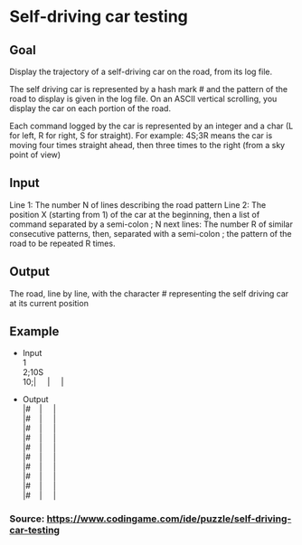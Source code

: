 # Self-driving car testing

## Goal
Display the trajectory of a self-driving car on the road, from its log file.

The self driving car is represented by a hash mark # and the pattern of the road to display is given in the log file.
On an ASCII vertical scrolling, you display the car on each portion of the road.

Each command logged by the car is represented by an integer and a char (L for left, R for right, S for straight).
For example: 4S;3R means the car is moving four times straight ahead, then three times to the right (from a sky point of view)

## Input
Line 1: The number N of lines describing the road pattern
Line 2: The position X (starting from 1) of the car at the beginning, then a list of command separated by a semi-colon ;
N next lines: The number R of similar consecutive patterns, then, separated with a semi-colon ; the pattern of the road to be repeated R times.

## Output
The road, line by line, with the character # representing the self driving car at its current position

## Example

- Input<br/>
1<br/>
2;10S<br/>
10;|&nbsp;&nbsp;&nbsp;&nbsp;&nbsp;|&nbsp;&nbsp;&nbsp;&nbsp;&nbsp;|<br/>

- Output<br/>
|#&nbsp;&nbsp;&nbsp;&nbsp;|&nbsp;&nbsp;&nbsp;&nbsp;&nbsp;|<br/>
|#&nbsp;&nbsp;&nbsp;&nbsp;|&nbsp;&nbsp;&nbsp;&nbsp;&nbsp;|<br/>
|#&nbsp;&nbsp;&nbsp;&nbsp;|&nbsp;&nbsp;&nbsp;&nbsp;&nbsp;|<br/>
|#&nbsp;&nbsp;&nbsp;&nbsp;|&nbsp;&nbsp;&nbsp;&nbsp;&nbsp;|<br/>
|#&nbsp;&nbsp;&nbsp;&nbsp;|&nbsp;&nbsp;&nbsp;&nbsp;&nbsp;|<br/>
|#&nbsp;&nbsp;&nbsp;&nbsp;|&nbsp;&nbsp;&nbsp;&nbsp;&nbsp;|<br/>
|#&nbsp;&nbsp;&nbsp;&nbsp;|&nbsp;&nbsp;&nbsp;&nbsp;&nbsp;|<br/>
|#&nbsp;&nbsp;&nbsp;&nbsp;|&nbsp;&nbsp;&nbsp;&nbsp;&nbsp;|<br/>
|#&nbsp;&nbsp;&nbsp;&nbsp;|&nbsp;&nbsp;&nbsp;&nbsp;&nbsp;|<br/>
|#&nbsp;&nbsp;&nbsp;&nbsp;|&nbsp;&nbsp;&nbsp;&nbsp;&nbsp;|<br/>

### Source: https://www.codingame.com/ide/puzzle/self-driving-car-testing